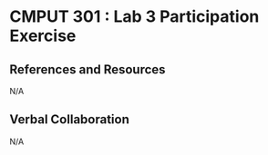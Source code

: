 # CMPUT 301 : Lab 3 Participation Exercise

## References and Resources

N/A

## Verbal Collaboration

N/A